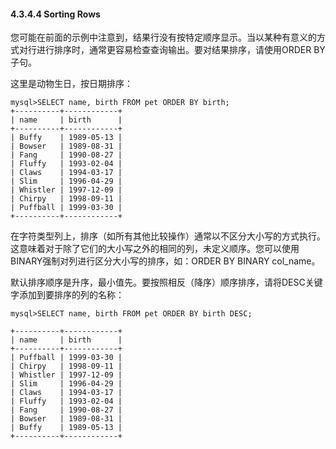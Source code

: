#### 4.3.4.4 Sorting Rows

您可能在前面的示例中注意到，结果行没有按特定顺序显示。当以某种有意义的方式对行进行排序时，通常更容易检查查询输出。要对结果排序，请使用ORDER BY子句。

这里是动物生日，按日期排序：

```
mysql>SELECT name, birth FROM pet ORDER BY birth;
+----------+------------+
| name     | birth      |
+----------+------------+
| Buffy    | 1989-05-13 |
| Bowser   | 1989-08-31 |
| Fang     | 1990-08-27 |
| Fluffy   | 1993-02-04 |
| Claws    | 1994-03-17 |
| Slim     | 1996-04-29 |
| Whistler | 1997-12-09 |
| Chirpy   | 1998-09-11 |
| Puffball | 1999-03-30 |
+----------+------------+
```

在字符类型列上，排序（如所有其他比较操作）通常以不区分大小写的方式执行。这意味着对于除了它们的大小写之外的相同的列，未定义顺序。您可以使用BINARY强制对列进行区分大小写的排序，如：ORDER BY BINARY col\_name。

默认排序顺序是升序，最小值先。要按照相反（降序）顺序排序，请将DESC关键字添加到要排序的列的名称：

```
mysql>SELECT name, birth FROM pet ORDER BY birth DESC;

+----------+------------+
| name     | birth      |
+----------+------------+
| Puffball | 1999-03-30 |
| Chirpy   | 1998-09-11 |
| Whistler | 1997-12-09 |
| Slim     | 1996-04-29 |
| Claws    | 1994-03-17 |
| Fluffy   | 1993-02-04 |
| Fang     | 1990-08-27 |
| Bowser   | 1989-08-31 |
| Buffy    | 1989-05-13 |
+----------+------------+
```



